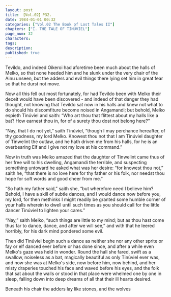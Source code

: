 ```yaml
---
layout: post
title: 【Vol.02】P32.
date: 1984-01-01 00:32
categories: ["Vol.02 The Book of Lost Tales II"]
chapters: ["I. THE TALE OF TINÚVIEL"]
page_num: 32
characters: 
tags: 
description: 
published: true
---
```


<p style="text-indent: 0;">
Tevildo, and indeed Oikeroi had aforetime been much about the halls of Melko, so that none heeded him and he slunk under the very chair of the Ainu unseen, but the adders and evil things there lying set him in great fear so that he durst not move.
</p>

Now all this fell out most fortunately, for had Tevildo been with Melko their deceit would have been discovered - and indeed of that danger they had thought, not knowing that Tevildo sat now in his halls and knew not what to do should his discomfiture become noised in Angamandi; but behold, Melko espieth Tinúviel and saith: “Who art thou that flittest about my halls like a bat? How earnest thou in, for of a surety thou dost not belong here?”

“Nay, that I do not yet,” saith Tinúviel, “though I may perchance hereafter, of thy goodness, my lord Melko. Knowest thou not that I am Tinúviel daughter of Tinwelint the outlaw, and he hath driven me from his halls, for he is an overbearing Elf and I give not my love at his command.”

Now in truth was Melko amazed that the daughter of Tinwelint came thus of her free will to his dwelling, Angamandi the terrible, and suspecting something untoward he asked what was her desire: “for knowest thou not,” saith he, “that there is no love here for thy father or his folk, nor needst thou hope for soft words and good cheer from me.”

“So hath my father said,” saith she, “but wherefore need I believe him? Behold, I have a skill of subtle dances, and I would dance now before you, my lord, for then methinks I might readily be granted some humble corner of your halls wherein to dwell until such times as you should call for the little dancer Tinúviel to lighten your cares.”

“Nay,” saith Melko, “such things are little to my mind; but as thou hast come thus far to dance, dance, and after we will see,” and with that he leered horribly, for his dark mind pondered some evil.

Then did Tinúviel begin such a dance as neither she nor any other sprite or fay or elf danced ever before or has done since, and after a while even Melko's gaze was held in wonder. Round the hall she fared, swift as a swallow, noiseless as a bat, magically beautiful as only Tinúviel ever was, and now she was at Melko's side, now before him, now behind, and her misty draperies touched his face and waved before his eyes, and the folk that sat about the walls or stood in that place were whelmed one by one in sleep, falling down into deep dreams of all that their ill hearts desired.

Beneath his chair the adders lay like stones, and the wolves

